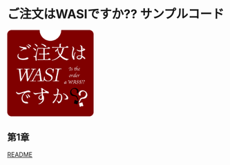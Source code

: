 # ご注文はWASIですか?? サンプルコード

<img src="logo.png" alt="ご注文はWASIですか??(ロゴ)" width="200" height="200">

## 第1章

[README](chapter01/README.md)
